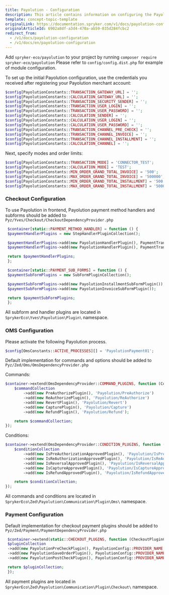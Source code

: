 ```yaml
---
title: Payolution - Configuration
description: This article contains information on configuring the Payolution module for the Spryker Commerce OS.
template: concept-topic-template
originalLink: https://documentation.spryker.com/v1/docs/payolution-configuration
originalArticleId: 6902a8df-a3d4-470a-ab59-035d284fcbc2
redirect_from:
  - /v1/docs/payolution-configuration
  - /v1/docs/en/payolution-configuration
---
```


Add `spryker-eco/payolution` to your project by running `composer require spryker-eco/payolution`
Please refer to `config/config.dist.php` for example of module configuration.

To set up the initial Payolution configuration, use the credentials you received after registering your Payolution merchant account:
```php
$config[PayolutionConstants::TRANSACTION_GATEWAY_URL] = '';
$config[PayolutionConstants::CALCULATION_GATEWAY_URL] = '';
$config[PayolutionConstants::TRANSACTION_SECURITY_SENDER] = '';
$config[PayolutionConstants::TRANSACTION_USER_LOGIN] = '';
$config[PayolutionConstants::TRANSACTION_USER_PASSWORD] = '';
$config[PayolutionConstants::CALCULATION_SENDER] = '';
$config[PayolutionConstants::CALCULATION_USER_LOGIN] = '';
$config[PayolutionConstants::CALCULATION_USER_PASSWORD] = '';
$config[PayolutionConstants::TRANSACTION_CHANNEL_PRE_CHECK] = '';
$config[PayolutionConstants::TRANSACTION_CHANNEL_INVOICE] = '';
$config[PayolutionConstants::TRANSACTION_CHANNEL_INSTALLMENT] = '';
$config[PayolutionConstants::CALCULATION_CHANNEL] = '';
```

Next, specify modes and order limits:
```php
$config[PayolutionConstants::TRANSACTION_MODE] = 'CONNECTOR_TEST';
$config[PayolutionConstants::CALCULATION_MODE] = 'TEST';
$config[PayolutionConstants::MIN_ORDER_GRAND_TOTAL_INVOICE] = '500';
$config[PayolutionConstants::MAX_ORDER_GRAND_TOTAL_INVOICE] = '500000';
$config[PayolutionConstants::MIN_ORDER_GRAND_TOTAL_INSTALLMENT] = '500';
$config[PayolutionConstants::MAX_ORDER_GRAND_TOTAL_INSTALLMENT] = '500000';
 ```

### Checkout Configuration

To use Payolution in frontend, Payolution payment method handlers and subforms should be added to `Pyz/Yves/Checkout/CheckoutDependencyProvider.php`
```php
 $container[static::PAYMENT_METHOD_HANDLER] = function () {
 $paymentHandlerPlugins = new StepHandlerPluginCollection();

 $paymentHandlerPlugins->add(new PayolutionHandlerPlugin(), PaymentTransfer::PAYOLUTION_INVOICE);
 $paymentHandlerPlugins->add(new PayolutionHandlerPlugin(), PaymentTransfer::PAYOLUTION_INSTALLMENT);

 return $paymentHandlerPlugins;
 };

 $container[static::PAYMENT_SUB_FORMS] = function () {
 $paymentSubFormPlugins = new SubFormPluginCollection();

 $paymentSubFormPlugins->add(new PayolutionInstallmentSubFormPlugin());
 $paymentSubFormPlugins->add(new PayolutionInvoiceSubFormPlugin());

 return $paymentSubFormPlugins;
 };
 ```

All subform and handler plugins are located in `SprykerEco\Yves\Payolution\Plugin\` namespace.

### OMS Configuration

Please activate the following Payolution process.
```php
$config[OmsConstants::ACTIVE_PROCESSES][] = 'PayolutionPayment01';
 ```

Default implementation for commands and options should be added to `Pyz/Zed/Oms/OmsDependencyProvider.php`

Commands:
```php
$container->extend(OmsDependencyProvider::COMMAND_PLUGINS, function (CommandCollectionInterface $commandCollection) {
    $commandCollection
        ->add(new PreAuthorizePlugin(), 'Payolution/PreAuthorize')
        ->add(new ReAuthorizePlugin(), 'Payolution/ReAuthorize')
        ->add(new RevertPlugin(), 'Payolution/Revert')
        ->add(new CapturePlugin(), 'Payolution/Capture')
        ->add(new RefundPlugin(), 'Payolution/Refund');

    return $commandCollection;
});
```
Conditions:
```php
$container->extend(OmsDependencyProvider::CONDITION_PLUGINS, function (ConditionCollectionInterface $conditionCollection) {
    $conditionCollection
        ->add(new IsPreAuthorizationApprovedPlugin(), 'Payolution/IsPreAuthorizationApproved')
        ->add(new IsReAuthorizationApprovedPlugin(), 'Payolution/IsReAuthorizationApproved')
        ->add(new IsReversalApprovedPlugin(), 'Payolution/IsReversalApproved')
        ->add(new IsCaptureApprovedPlugin(), 'Payolution/IsCaptureApproved')
        ->add(new IsRefundApprovedPlugin(), 'Payolution/IsRefundApproved');

    return $conditionCollection;
});
```

All commands and conditions are located in `SprykerEco\Zed\Payolution\Communication\Plugin\Oms\` namespace.

### Payment Configuration

Default implementation for checkout payment plugins should be added to `Pyz/Zed/Payment/PaymentDependencyProvider.php`
```php
 $container->extend(static::CHECKOUT_PLUGINS, function (CheckoutPluginCollection $pluginCollection) {
 $pluginCollection
 ->add(new PayolutionPreCheckPlugin(), PayolutionConfig::PROVIDER_NAME, static::CHECKOUT_PRE_CHECK_PLUGINS)
 ->add(new PayolutionSaveOrderPlugin(), PayolutionConfig::PROVIDER_NAME, static::CHECKOUT_ORDER_SAVER_PLUGINS)
 ->add(new PayolutionPostCheckPlugin(), PayolutionConfig::PROVIDER_NAME, static::CHECKOUT_POST_SAVE_PLUGINS);

 return $pluginCollection;
 });
 ```

All payment plugins are located in `SprykerEco\Zed\Payolution\Communication\Plugin\Checkout\` namespace.
